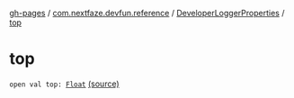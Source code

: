 [gh-pages](../../index.md) / [com.nextfaze.devfun.reference](../index.md) / [DeveloperLoggerProperties](index.md) / [top](./top.md)

# top

`open val top: `[`Float`](https://kotlinlang.org/api/latest/jvm/stdlib/kotlin/-float/index.html) [(source)](https://github.com/NextFaze/dev-fun/tree/master/devfun-annotations/src/main/java/com/nextfaze/devfun/reference/DeveloperLogger.kt#L43)